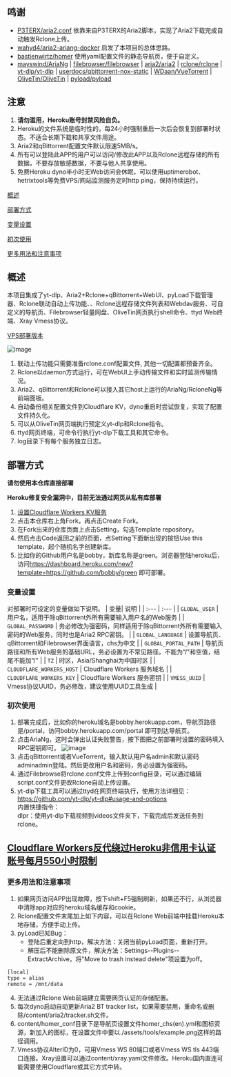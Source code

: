 ## 鸣谢

- [P3TERX/aria2.conf](https://github.com/P3TERX/aria2.conf)  依靠来自P3TERX的Aria2脚本，实现了Aria2下载完成自动触发Rclone上传。
- [wahyd4/aria2-ariang-docker](https://github.com/wahyd4/aria2-ariang-docker)  启发了本项目的总体思路。
- [bastienwirtz/homer](https://github.com/bastienwirtz/homer)  使用yaml配置文件的静态导航页，便于自定义。
- [mayswind/AriaNg](https://github.com/mayswind/AriaNg) | [filebrowser/filebrowser](https://github.com/filebrowser/filebrowser) | [aria2/aria2](https://github.com/aria2/aria2) | [rclone/rclone](https://github.com/rclone/rclone) | [yt-dlp/yt-dlp](https://github.com/yt-dlp/yt-dlp) | [userdocs/qbittorrent-nox-static](https://github.com/userdocs/qbittorrent-nox-static) | [WDaan/VueTorrent](https://github.com/WDaan/VueTorrent) | [OliveTin/OliveTin](https://github.com/OliveTin/OliveTin) | [pyload/pyload](https://github.com/pyload/pyload)

## 注意

 1. **请勿滥用，Heroku账号封禁风险自负。**
 2. Heroku的文件系统是临时性的，每24小时强制重启一次后会恢复到部署时状态。不适合长期下载和共享文件用途。
 3. Aria2和qBittorrent配置文件默认限速5MB/s。
 4. 所有可以登陆此APP的用户可以访问/修改此APP以及Rclone远程存储的所有数据，不要存放敏感数据，不要与他人共享使用。
 5. 免费Heroku dyno半小时无Web访问会休眠，可以使用uptimerobot、hetrixtools等免费VPS/网站监测服务定时http ping，保持持续运行。

[概述](#概述)

[部署方式](#部署方式)

[变量设置](#变量设置)  

[初次使用](#初次使用)  

[更多用法和注意事项](#更多用法和注意事项)  

## 概述

本项目集成了yt-dlp、Aria2+Rclone+qBittorrent+WebUI、pyLoad下载管理器、Rclone联动自动上传功能、、Rclone远程存储文件列表和Webdav服务、可自定义的导航页、Filebrowser轻量网盘、OliveTin网页执行shell命令、ttyd Web终端、Xray Vmess协议。

[VPS部署版本](https://github.com/wy580477/Aria2-AIO-Container)

![image](https://user-images.githubusercontent.com/98247050/170441806-1d6fd4f4-d1e3-479f-9893-13f1a3e03433.png)

 1. 联动上传功能只需要准备rclone.conf配置文件, 其他一切配置都预备齐全。
 2. Rclone以daemon方式运行，可在WebUI上手动传输文件和实时监测传输情况。
 3. Aria2、qBittorrent和Rclone可以接入其它host上运行的AriaNg/RcloneNg等前端面板。
 4. 自动备份相关配置文件到Cloudflare KV，dyno重启时尝试恢复，实现了配置文件持久化。
 5. 可以从OliveTin网页端执行预定义yt-dlp和Rclone指令。
 6. ttyd网页终端，可命令行执行yt-dlp下载工具和其它命令。
 7. log目录下有每个服务独立日志。

## 部署方式

 **请勿使用本仓库直接部署**  

  **Heroku修复安全漏洞中，目前无法通过网页从私有库部署**  

 1. [设置Cloudflare Workers KV服务](https://github.com/wy580477/PaaS-Related/blob/main/SET_CLOUDFLARE_KV_chs.md)
 2. 点击本仓库右上角Fork，再点击Create Fork。
 3. 在Fork出来的仓库页面上点击Setting，勾选Template repository。
 4. 然后点击Code返回之前的页面，点Setting下面新出现的按钮Use this template，起个随机名字创建新库。
 5. 比如你的Github用户名是bobby，新库名称是green。浏览器登陆heroku后，访问<https://dashboard.heroku.com/new?template=https://github.com/bobby/green> 即可部署。

### 变量设置

对部署时可设定的变量做如下说明。
| 变量| 说明 |
| :--- | :--- |
| `GLOBAL_USER` | 用户名，适用于除qBittorrent外所有需要输入用户名的Web服务 |
| `GLOBAL_PASSWORD` | 务必修改为强密码，同样适用于除qBittorrent外所有需要输入密码的Web服务，同时也是Aria2 RPC密钥。 |
| `GLOBAL_LANGUAGE` | 设置导航页、qBittorrent和Filebrowser界面语言，chs为中文 |
| `GLOBAL_PORTAL_PATH` | 导航页路径和所有Web服务的基础URL，务必设置为不常见路径。不能为“/"和空值，结尾不能加“/" |
| `TZ` | 时区，Asia/Shanghai为中国时区 |
| `CLOUDFLARE_WORKERS_HOST` | Cloudflare Workers 服务域名 |
| `CLOUDFLARE_WORKERS_KEY` | Cloudflare Workers 服务密钥 |
| `VMESS_UUID` | Vmess协议UUID，务必修改，建议使用UUID工具生成 |

### 初次使用

 1. 部署完成后，比如你的heroku域名是bobby.herokuapp.com，导航页路径是/portal，访问bobby.herokuapp.com/portal 即可到达导航页。
 2. 点击AriaNg，这时会弹出认证失败警告，按下图把之前部署时设置的密码填入RPC密钥即可。
   ![image](https://user-images.githubusercontent.com/98247050/163184113-d0f09e78-01f9-4d4a-87b9-f4a9c1218253.png)
 3. 点击qBittorrent或者VueTorrent，输入默认用户名admin和默认密码adminadmin登陆。然后更改用户名和密码，务必设置为强密码。
 4. 通过Filebrowse将rclone.conf文件上传到config目录，可以通过编辑script.conf文件更改Rclone自动上传设置。
 5. yt-dlp下载工具可以通过ttyd在网页终端执行，使用方法详细见：<https://github.com/yt-dlp/yt-dlp#usage-and-options>  
    内置快捷指令：  
    dlpr：使用yt-dlp下载视频到videos文件夹下，下载完成后发送任务到rclone。  

## [Cloudflare Workers反代绕过Heroku非信用卡认证账号每月550小时限制](https://github.com/wy580477/PaaS-Related/blob/main/CF_Workers_Reverse_Proxy_chs.md)

### 更多用法和注意事项

 1. 如果网页访问APP出现故障，按下shift+F5强制刷新，如果还不行，从浏览器中清除app对应的heroku域名缓存和cookie。
 2. Rclone配置文件末尾加上如下内容，可以在Rclone Web前端中挂载Heroku本地存储，方便手动上传。
 3. pyLoad已知Bug：
    - 登陆后重定向到http，解决方法：关闭当前pyLoad页面，重新打开。
    - 解压后不能删除原文件，解决方法：Settings--Plugins--ExtractArchive，将"Move to trash instead delete"项设置为off。
```
[local]
type = alias
remote = /mnt/data
```

 4. 无法通过Rclone Web前端建立需要网页认证的存储配置。
 5. 每次dyno启动自动更新Aria2 BT tracker list，如果需要禁用，重命名或删除/content/aria2/tracker.sh文件。
 6. content/homer_conf目录下是导航页设置文件homer_chs(en).yml和图标资源，新加入的图标，在设置文件中要以./assets/tools/example.png这样的路径调用。
 7. Vmess协议AlterID为0，可用Vmess WS 80端口或者Vmess WS tls 443端口连接。Xray设置可以通过content/xray.yaml文件修改。Heroku国内直连可能需要使用Cloudflare或其它方式中转。
